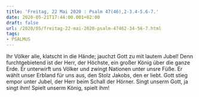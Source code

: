 ```yaml
---
title: 'Freitag, 22 Mai 2020 : Psalm 47(46),2-3.4-5.6-7.'
date: 2020-05-21T17:44:00.001+02:00
draft: false
url: /2020/05/freitag-22-mai-2020-psalm-47462-34-56-7.html
tags: 
- PSALMUS
---
```


Ihr Völker alle, klatscht in die Hände; jauchzt Gott zu mit lautem Jubel! Denn furchtgebietend ist der Herr, der Höchste, ein großer König über die ganze Erde. Er unterwirft uns Völker und zwingt Nationen unter unsre Füße. Er wählt unser Erbland für uns aus, den Stolz Jakobs, den er liebt. Gott stieg empor unter Jubel, der Herr beim Schall der Hörner. Singt unserm Gott, ja singt ihm! Spielt unserm König, spielt ihm!